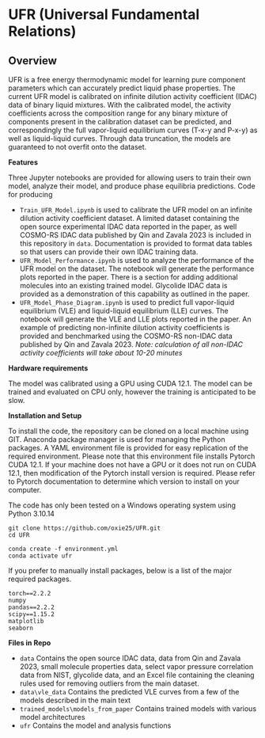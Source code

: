 # UFR (Universal Fundamental Relations)

## Overview

UFR is a free energy thermodynamic model for learning pure component parameters which can accurately predict liquid phase properties. The current UFR model is calibrated on infinite dilution activity coefficient (IDAC) data of binary liquid mixtures. With the calibrated model, the activity coefficients across the composition range for any binary mixture of components present in the calibration dataset can be predicted, and correspondingly the full vapor-liquid equilibrium curves (T-x-y and P-x-y) as well as liquid-liquid curves. Through data truncation, the models are guaranteed to not overfit onto the dataset.

**Features**

Three Jupyter notebooks are provided for allowing users to train their own model, analyze their model, and produce phase equilibria predictions. Code for producing 

- ```Train_UFR_Model.ipynb``` is used to calibrate the UFR model on an infinite dilution activity coefficient dataset. A limited dataset containing the open source experimental IDAC data reported in the paper, as well COSMO-RS IDAC data published by Qin and Zavala 2023 is included in this repository in ```data```. Documentation is provided to format data tables so that users can provide their own IDAC training data.
- ```UFR_Model_Performance.ipynb``` is used to analyze the performance of the UFR model on the dataset. The notebook will generate the performance plots reported in the paper. There is a section for adding additional molecules into an existing trained model. Glycolide IDAC data is provided as a demonstration of this capability as outlined in the paper.
- ```UFR_Model_Phase_Diagram.ipynb``` is used to predict full vapor-liquid equilibrium (VLE) and liquid-liquid equilibrium (LLE) curves. The notebook will generate the VLE and LLE plots reported in the paper. An example of predicting non-infinite dilution activity coefficients is provided and benchmarked using the COSMO-RS non-IDAC data published by Qin and Zavala 2023. *Note: calculation of all non-IDAC activity coefficients will take about 10-20 minutes*

**Hardware requirements**

The model was calibrated using a GPU using CUDA 12.1. The model can be trained and evaluated on CPU only, however the training is anticipated to be slow.

**Installation and Setup**

To install the code, the repository can be cloned on a local machine using GIT. Anaconda package manager is used for managing the Python packages. A YAML environment file is provided for easy replication of the required environment. Please note that this environment file installs Pytorch CUDA 12.1. If your machine does not have a GPU or it does not run on CUDA 12.1, then modification of the Pytorch install version is required. Please refer to Pytorch documentation to determine which version to install on your computer.

The code has only been tested on a Windows operating system using Python 3.10.14

```
git clone https://github.com/oxie25/UFR.git
cd UFR

conda create -f environment.yml
conda activate ufr
```

If you prefer to manually install packages, below is a list of the major required packages.
```
torch==2.2.2
numpy
pandas==2.2.2
scipy==1.15.2
matplotlib
seaborn
```

**Files in Repo**

- ```data``` Contains the open source IDAC data, data from Qin and Zavala 2023, small molecule properties data, select vapor pressure correlation data from NIST, glycolide data, and an Excel file containing the cleaning rules used for removing outliers from the main dataset.
- ```data\vle_data``` Contains the predicted VLE curves from a few of the models described in the main text
- ```trained_models\models_from_paper``` Contains trained models with various model architectures
- ```ufr``` Contains the model and analysis functions